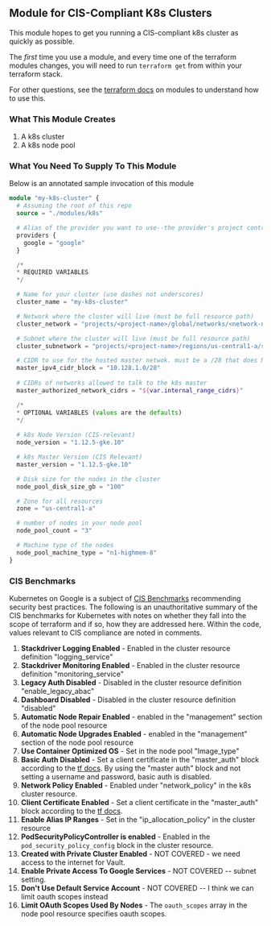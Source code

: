 ## Module for CIS-Compliant K8s Clusters

This module hopes to get you running a CIS-compliant k8s cluster as
quickly as possible. 

The _first_ time you use a module, and every time one of the terraform
modules changes, you will need to run `terraform get` from within your
terraform stack.

For other questions, see the [terraform docs](https://www.terraform.io/docs/modules/index.html) on modules
to understand how to use this.

### What This Module Creates

1. A k8s cluster
2. A k8s node pool

### What You Need To Supply To This Module

Below is an annotated sample invocation of this module

```terraform
module "my-k8s-cluster" {
  # Assuming the root of this repo
  source = "./modules/k8s"

  # Alias of the provider you want to use--the provider's project controls the resource project
  providers {
    google = "google"
  }

  /*
  * REQUIRED VARIABLES
  */

  # Name for your cluster (use dashes not underscores)
  cluster_name = "my-k8s-cluster"

  # Network where the cluster will live (must be full resource path)
  cluster_network = "projects/<project-name>/global/networks/<network-name>"

  # Subnet where the cluster will live (must be full resource path)
  cluster_subnetwork = "projects/<project-name>/regions/us-central1-a/subnetworks/<network-name>/<subnet-name>"

  # CIDR to use for the hosted master netwok. must be a /28 that does NOT overlap with the network k8s is on
  master_ipv4_cidr_block = "10.128.1.0/28"
  
  # CIDRs of networks allowed to talk to the k8s master
  master_authorized_network_cidrs = "${var.internal_range_cidrs}"

  /*
  * OPTIONAL VARIABLES (values are the defaults)
  */
  
  # k8s Node Version (CIS-relevant)
  node_version = "1.12.5-gke.10"

  # k8s Master Version (CIS Relevant)
  master_version = "1.12.5-gke.10"

  # Disk size for the nodes in the cluster
  node_pool_disk_size_gb = "100"

  # Zone for all resources
  zone = "us-central1-a"

  # number of nodes in your node pool
  node_pool_count = "3"

  # Machine type of the nodes
  node_pool_machine_type = "n1-highmem-8"
}
```

### CIS Benchmarks

Kubernetes on Google is a subject of [CIS Benchmarks](https://learn.cisecurity.org/benchmarks)
recommending security best practices. The following is an unauthoritative
summary of the CIS benchmarks for Kubernetes with notes on whether they fall
into the scope of terraform and if so, how they  are addressed here. Within 
the code, values relevant to CIS compliance are noted in comments.

1. **Stackdriver Logging Enabled** - Enabled in the cluster resource definition "logging_service"
1. **Stackdriver Monitoring Enabled** - Enabled in the cluster resource definition "monitoring_service"
1. **Legacy Auth Disabled** - Disabled in the cluster resource definition "enable_legacy_abac"
1. **Dashboard Disabled** - Disabled in the cluster resource definition "disabled"
1. **Automatic Node Repair Enabled** - enabled in the "management" section of the node pool resource 
1. **Automatic Node Upgrades Enabled** - enabled in the "management" section of the node pool resource 
1. **Use Container Optimized OS** - Set in the node pool "Image_type"
1. **Basic Auth Disabled** - Set a client certificate in the "master_auth" block according to the [tf docs](https://www.terraform.io/docs/providers/google/r/container_cluster.html#master_auth). By using the "master auth" block and not setting a username and password, basic auth is disabled.
1. **Network Policy Enabled** - Enabled under "network_policy" in the k8s cluster resource.
1. **Client Certificate Enabled** - Set a client certificate in the "master_auth" block according to the [tf docs](https://www.terraform.io/docs/providers/google/r/container_cluster.html#master_auth).
1. **Enable Alias IP Ranges** - Set in the "ip_allocation_policy" in the cluster resource
1. **PodSecurityPolicyController is enabled** - Enabled in the `pod_security_policy_config` block in the cluster resource.
1. **Created with Private Cluster Enabled** - NOT COVERED - we need access to the internet for Vault.
1. **Enable Private Access To Google Services** - NOT COVERED -- subnet setting.
1. **Don't Use Default Service Account** - NOT COVERED -- I think we can limit oauth scopes instead
1. **Limit OAuth Scopes Used By Nodes** - The `oauth_scopes` array in the node pool resource specifies oauth scopes.
